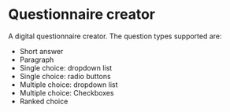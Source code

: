 Questionnaire creator
=====================

A digital questionnaire creator. The question types supported are:

* Short answer
* Paragraph
* Single choice: dropdown list
* Single choice: radio buttons
* Multiple choice: dropdown list
* Multiple choice: Checkboxes
* Ranked choice